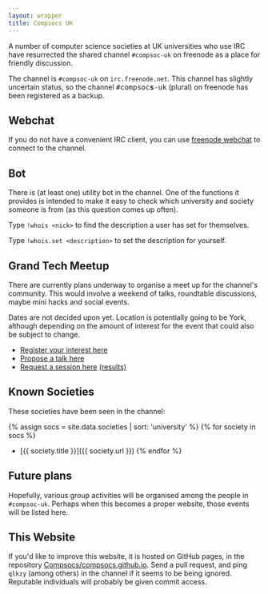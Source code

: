 ```yaml
---
layout: wrapper
title: Compsocs UK
---
```


A number of computer science societies at UK universities who use IRC
have resurrected the shared channel `#compsoc-uk` on freenode as a
place for friendly discussion.

The channel is `#compsoc-uk` on `irc.freenode.net`. This channel has
slightly uncertain status, so the channel <tt>#compsoc<b>s</b>-uk</tt>
(plural) on freenode has been registered as a backup.

Webchat
-------

If you do not have a convenient IRC client, you can use
[freenode webchat](http://webchat.freenode.net/?channels=compsoc-uk)
to connect to the channel.

Bot
---

There is (at least one) utility bot in the channel. One of the
functions it provides is intended to make it easy to check which
university and society someone is from (as this question comes up
often).

Type `!whois <nick>` to find the description a user has set for
themselves.

Type `!whois.set <description>` to set the description for yourself.

Grand Tech Meetup
-----------------

There are currently plans underway to organise a meet up for the
channel's community. This would involve a weekend of talks, roundtable
discussions, maybe mini hacks and social events.

Dates are not decided upon yet. Location is potentially going to be
York, although depending on the amount of interest for the event that
could also be subject to change.

- [Register your interest here](https://goo.gl/k56ADB)
- [Propose a talk here](https://goo.gl/3tVqnF)
- [Request a session here](https://goo.gl/fHTR09) [(results)](https://goo.gl/RDGtBY)

Known Societies
---------------

These societies have been seen in the channel:

{% assign socs = site.data.societies | sort: 'university' %}
{% for society in socs %}
 - [{{ society.title }}]({{ society.url }})
{% endfor %}

Future plans
------------

Hopefully, various group activities will be organised among the people
in `#compsoc-uk`. Perhaps when this becomes a proper website, those
events will be listed here.

This Website
------------

If you'd like to improve this website, it is hosted on GitHub pages,
in the repository
[Compsocs/compsocs.github.io](http://github.com/CompSocs/compsocs.github.io). Send
a pull request, and ping `qlkzy` (among others) in the channel if it
seems to be being ignored. Reputable individuals will probably be
given commit access.
